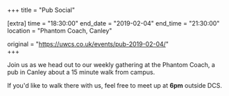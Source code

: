+++
title = "Pub Social"

[extra]
time = "18:30:00"
end_date = "2019-02-04"
end_time = "21:30:00"
location = "Phantom Coach, Canley"

original = "https://uwcs.co.uk/events/pub-2019-02-04/"    
+++

Join us as we head out to our weekly gathering at the Phantom Coach, a pub in Canley about a 15 minute walk from campus.

If you'd like to walk there with us, feel free to meet up at **6pm** outside DCS.

